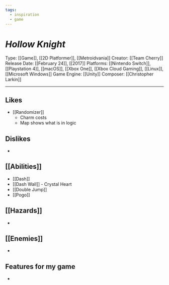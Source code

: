 ```yaml
---
tags:
  - inspiration
  - game
---
```

# _Hollow Knight_

Type: [[Game]], [[2D Platformer]], [[Metroidvania]]
Creator: [[Team Cherry]]
Release Date: [[February 24]], [[2017]]
Platforms:  [[Nintendo Switch]], [[Playstation 4]], [[macOS]], [[Xbox One]], [[Xbox Cloud Gaming]],
[[Linux]], [[Microsoft Windows]]
Game Engine: [[Unity]]
Composer: [[Christopher Larkin]]

----





## Likes
* [[Randomizer]]
	* Charm costs
	* Map shows what is in logic

## Dislikes
* 

## [[Abilities]]
* [[Dash]]
* [[Dash Wall]] - Crystal Heart
* [[Double Jump]]
* [[Pogo]]

## [[Hazards]]
* 

## [[Enemies]]
* 

## Features for my game
* 